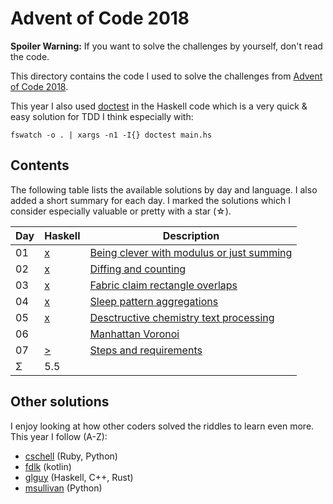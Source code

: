 Advent of Code 2018
===================

**Spoiler Warning:** If you want to solve the challenges by yourself, don't read the code.

This directory contains the code I used to solve the challenges from [Advent of Code 2018](http://adventofcode.com/2018).

This year I also used [doctest](http://hackage.haskell.org/package/doctest) in
the Haskell code which is a very quick & easy solution for TDD I think
especially with:

    fswatch -o . | xargs -n1 -I{} doctest main.hs

Contents
--------

The following table lists the available solutions by day and language. I also
added a short summary for each day. I marked the solutions which I consider
especially valuable or pretty with a star (☆).

Day | Haskell   | Description
----|-----------|--------------------------------------------------------------
01  | [x][hs01] | [Being clever with modulus or just summing][aoc01]
02  | [x][hs02] | [Diffing and counting][aoc02]
03  | [x][hs03] | [Fabric claim rectangle overlaps][aoc03]
04  | [x][hs04] | [Sleep pattern aggregations][aoc04]
05  | [x][hs05] | [Desctructive chemistry text processing][aoc05]
06  |           | [Manhattan Voronoi][aoc06]
07  | [>][hs07] | [Steps and requirements][aoc07]
Σ   |       5.5 |

Other solutions
---------------

I enjoy looking at how other coders solved the riddles to learn even more. This
year I follow (A-Z):

* [cschell](https://github.com/cschell/adventofcode/tree/master/2018) (Ruby, Python)
* [fdlk](https://github.com/fdlk/advent-2018/tree/master/src/main/kotlin/nl/kelpin/fleur/advent2018) (kotlin)
* [glguy](https://github.com/glguy/advent2018) (Haskell, C++, Rust)
* [msullivan](https://github.com/msullivan/advent-of-code/tree/master/2018) (Python)

 [aoc01]: http://adventofcode.com/2018/day/1
 [aoc02]: http://adventofcode.com/2018/day/2
 [aoc03]: http://adventofcode.com/2018/day/3
 [aoc04]: http://adventofcode.com/2018/day/4
 [aoc05]: http://adventofcode.com/2018/day/5
 [aoc06]: http://adventofcode.com/2018/day/6
 [aoc07]: http://adventofcode.com/2018/day/7
 [hs01]: day01/main.hs
 [hs02]: day02/main.hs
 [hs03]: day03/main.hs
 [hs04]: day04/main.hs
 [hs05]: day05/main.hs
 [hs07]: day07/main.hs
